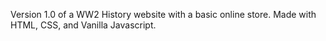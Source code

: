 Version 1.0 of a WW2 History website with a basic online store.
Made with HTML, CSS, and Vanilla Javascript.
